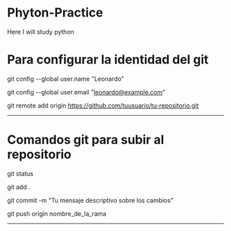 # Phyton-Practice
Here I will study python

# Para configurar la identidad del git

git config --global user.name "Leonardo"

git config --global user.email "leonardo@example.com"

git remote add origin https://github.com/tuusuario/tu-repositorio.git

----------------------------------------------------------------------------------------

 # Comandos git para subir al repositorio

git status

git add .

git commit -m "Tu mensaje descriptivo sobre los cambios"

git push origin nombre_de_la_rama

----------------------------------------------------------------------------------------
